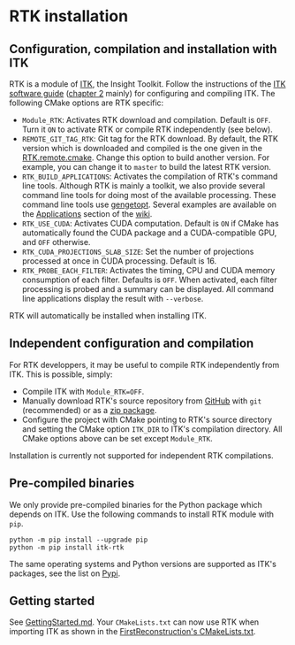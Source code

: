 RTK installation
================

Configuration, compilation and installation with ITK
----------------------------------------------------
RTK is a module of [ITK](http://www.itk.org), the Insight Toolkit. Follow the instructions of the [ITK software guide](https://itk.org/ITKSoftwareGuide/html) ([chapter 2](https://itk.org/ITKSoftwareGuide/html/Book1/ITKSoftwareGuide-Book1ch2.html) mainly) for configuring and compiling ITK. The following CMake options are RTK specific:

* `Module_RTK`: Activates RTK download and compilation. Default is `OFF`. Turn it `ON` to activate RTK or compile RTK independently (see below).
* `REMOTE_GIT_TAG_RTK`: Git tag for the RTK download. By default, the RTK version which is downloaded and compiled is the one given in the [RTK.remote.cmake](https://github.com/InsightSoftwareConsortium/ITK/blob/master/Modules/Remote/RTK.remote.cmake). Change this option to build another version. For example, you can change it to `master` to build the latest RTK version.
* `RTK_BUILD_APPLICATIONS`: Activates the compilation of RTK's command line tools. Although RTK is mainly a toolkit, we also provide several command line tools for doing most of the available processing. These command line tools use [gengetopt](https://www.gnu.org/software/gengetopt/gengetopt.html). Several examples are available on the [Applications](http://wiki.openrtk.org/index.php/RTK_wiki_help#Applications) section of the [wiki](http://wikiopenrtk.org).
* `RTK_USE_CUDA`: Activates CUDA computation. Default is `ON` if CMake has automatically found the CUDA package and a CUDA-compatible GPU, and `OFF` otherwise.
* `RTK_CUDA_PROJECTIONS_SLAB_SIZE`: Set the number of projections processed at once in CUDA processing. Default is 16.
* `RTK_PROBE_EACH_FILTER`: Activates the timing, CPU and CUDA memory consumption of each filter. Defaults is `OFF`. When activated, each filter processing is probed and a summary can be displayed. All command line applications display the result with `--verbose`.

RTK will automatically be installed when installing ITK.

Independent configuration and compilation
-----------------------------------------
For RTK developpers, it may be useful to compile RTK independently from ITK. This is possible, simply:
* Compile ITK with `Module_RTK=OFF`.
* Manually download RTK's source repository from [GitHub](https://github.com/SimonRit/RTK) with `git` (recommended) or as a [zip package](https://codeload.github.com/SimonRit/RTK/zip/master).
* Configure the project with CMake pointing to RTK's source directory and setting the CMake option `ITK_DIR` to ITK's compilation directory. All CMake options above can be set except `Module_RTK`.

Installation is currently not supported for independent RTK compilations.

Pre-compiled binaries
---------------------
We only provide pre-compiled binaries for the Python package which depends on ITK. Use the following commands to install RTK module with `pip`.
```
python -m pip install --upgrade pip
python -m pip install itk-rtk
```

The same operating systems and Python versions are supported as ITK's packages, see the list on [Pypi](https://pypi.org/project/itk-rtk).

Getting started
---------------
See [GettingStarted.md](GettingStarted.md). Your `CMakeLists.txt` can now use RTK when importing ITK as shown in the [FirstReconstruction's CMakeLists.txt](https://github.com/SimonRit/RTK/blob/master/examples/FirstReconstruction/CMakeLists.txt#L7).
